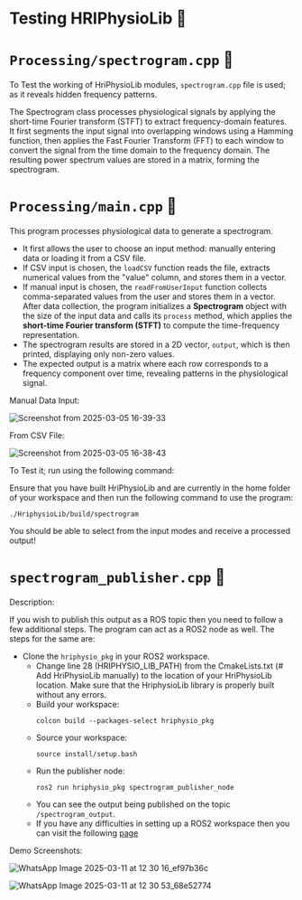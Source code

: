 # Testing HRIPhysioLib 🧪

# `Processing/spectrogram.cpp` 📜

To Test the working of HriPhysioLib modules, `spectrogram.cpp` file is used; as it reveals hidden frequency patterns.

The Spectrogram class processes physiological signals by applying the short-time Fourier transform (STFT) to extract frequency-domain features. It first segments the input signal into overlapping windows using a Hamming function, then applies the Fast Fourier Transform (FFT) to each window to convert the signal from the time domain to the frequency domain. The resulting power spectrum values are stored in a matrix, forming the spectrogram.

# `Processing/main.cpp` 📁

This program processes physiological data to generate a spectrogram. 

- It first allows the user to choose an input method: manually entering data or loading it from a CSV file. 
- If CSV input is chosen, the `loadCSV` function reads the file, extracts numerical values from the "value" column, and stores them in a vector. 
- If manual input is chosen, the `readFromUserInput` function collects comma-separated values from the user and stores them in a vector. After data collection, the program initializes a **Spectrogram** object with the size of the input data and calls its `process` method, which applies the **short-time Fourier transform (STFT)** to compute the time-frequency representation. 
- The spectrogram results are stored in a 2D vector, `output`, which is then printed, displaying only non-zero values. 
- The expected output is a matrix where each row corresponds to a frequency component over time, revealing patterns in the physiological signal.

Manual Data Input:

![Screenshot from 2025-03-05 16-39-33](https://github.com/user-attachments/assets/71b3f8ee-e05a-4b9d-89ca-073e0e227723)

From CSV File:

![Screenshot from 2025-03-05 16-38-43](https://github.com/user-attachments/assets/6a4db55b-1f09-456f-b772-25280976e5d9)

To Test it; run using the following command:

Ensure that you have built HriPhysioLib and are currently in the home folder of your workspace and then run the following command to use the program: 
```
./HriphysioLib/build/spectrogram
```
You should be able to select from the input modes and receive a processed output!

# `spectrogram_publisher.cpp` 🧲
Description:

 If you wish to publish this output as a ROS topic then you need to follow a few additional steps. The program can act as a ROS2 node as well. The steps for the same are:
 
- Clone the `hriphysio_pkg` in your ROS2 workspace.
  - Change line 28 (HRIPHYSIO_LIB_PATH) from the CmakeLists.txt (# Add HriPhysioLib manually) to the location of your HriPhysioLib location. Make sure that the HriphysioLib library is properly built without any errors.
  - Build your workspace:
    ```
    colcon build --packages-select hriphysio_pkg
    ```
  - Source your workspace:
    ```
    source install/setup.bash
    ```
  - Run the publisher node:
    ```
    ros2 run hriphysio_pkg spectrogram_publisher_node
    ```
  - You can see the output being published on the topic `/spectrogram_output`.
  - If you have any difficulties in setting up a ROS2 workspace then you can visit the following [page](https://docs.ros.org/en/humble/Tutorials/Beginner-Client-Libraries/Creating-A-Workspace/Creating-A-Workspace.html) 

Demo Screenshots:

![WhatsApp Image 2025-03-11 at 12 30 16_ef97b36c](https://github.com/user-attachments/assets/7e598e26-b7da-45d4-b16f-8f1a8c9581fe)

![WhatsApp Image 2025-03-11 at 12 30 53_68e52774](https://github.com/user-attachments/assets/15dd07b2-fc84-4c89-b09c-960b36f86bae)



